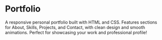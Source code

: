 # Portfolio
A responsive personal portfolio built with HTML and CSS. Features sections for About, Skills, Projects, and Contact, with clean design and smooth animations. Perfect for showcasing your work and professional profile!
